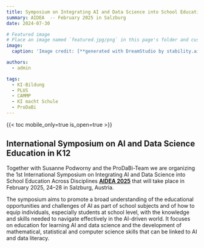 ```yaml
---
title: Symposium on Integrating AI and Data Science into School Education Across Disciplines
summary: AIDEA  -- February 2025 in Salzburg
date: 2024-07-30

# Featured image
# Place an image named `featured.jpg/png` in this page's folder and customize its options here.
image:
  caption: 'Image credit: [**generated with DreamStudio by stability.ai**](stability.ai)'

authors:
  - admin

tags:
  - KI-Bildung
  - PLUS
  - CAMMP
  - KI macht Schule
  - ProDaBi
---
```



{{< toc mobile_only=true is_open=true >}}

## International Symposium on AI and Data Science Education in K12

Together with Susanne Podworny and the ProDaBi-Team we are organizing the 1st International Symposium on Integrating AI and Data Science into School Education Across Disciplines [**AIDEA 2025**](https://aidea2025.github.io/) that will take place in February 2025, 24–28 in Salzburg, Austria.


The symposium aims to promote a broad understanding of the educational opportunities and challenges of AI as part of school subjects and of how to equip individuals, especially students at school level, with the knowledge and skills needed to navigate effectively in the AI-driven world. It focuses on education for learning AI and data science and the development of mathematical, statistical and computer science skills that can be linked to AI and data literacy.  



[//]: # ([![The template is mobile first with a responsive design to ensure that your site looks stunning on every device.]&#40;https://raw.githubusercontent.com/wowchemy/wowchemy-hugo-modules/main/starters/academic/preview.png&#41;]&#40;https://hugoblox.com&#41;)
